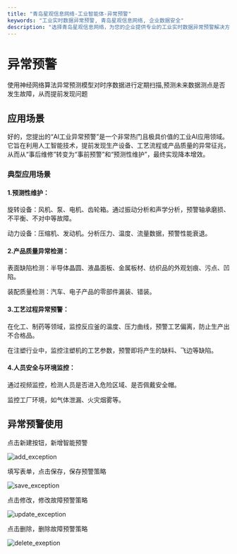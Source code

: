 ```yaml
---
title: "青岛星观信息网络-工业智能体-异常预警"
keywords: "工业实时数据异常预警, 青岛星观信息网络, 企业数据安全"
description: "选择青岛星观信息网络，为您的企业提供专业的工业实时数据异常预警解决方案，全面保障工业生产安全与业务连续性。"
---
```

# 异常预警

使用神经网络算法异常预测模型对时序数据进行定期扫描,预测未来数据测点是否发生故障，从而提前发现问题

## 应用场景

好的，您提出的“AI工业异常预警”是一个非常热门且极具价值的工业AI应用领域。它旨在利用人工智能技术，提前发现生产设备、工艺流程或产品质量的异常征兆，从而从“事后维修”转变为“事前预警”和“预测性维护”，最终实现降本增效。

###  典型应用场景
#### 1.预测性维护：

旋转设备：风机、泵、电机、齿轮箱。通过振动分析和声学分析，预警轴承磨损、不平衡、不对中等故障。

动力设备：压缩机、发动机。分析压力、温度、流量数据，预警性能衰退。

#### 2.产品质量异常检测：

表面缺陷检测：半导体晶圆、液晶面板、金属板材、纺织品的外观划痕、污点、凹陷。

装配质量检测：汽车、电子产品的零部件漏装、错装。

#### 3.工艺过程异常预警：

在化工、制药等领域，监控反应釜的温度、压力曲线，预警工艺偏离，防止生产出不合格品。

在注塑行业中，监控注塑机的工艺参数，预警即将产生的缺料、飞边等缺陷。

#### 4.人员安全与环境监控：

通过视频监控，检测人员是否进入危险区域、是否佩戴安全帽。

监控工厂环境，如气体泄漏、火灾烟雾等。

## 异常预警使用

点击新建按钮，新增智能预警

![add_exception](/docs-assets/img/ai/exception/add_exception.png)

填写表单，点击保存，保存预警策略

![save_exception](/docs-assets/img/ai/exception/save_exception.png)

点击修改，修改故障预警策略

![update_exception](/docs-assets/img/ai/exception/update_exception.png)

点击删除，删除故障预警策略

![delete_exeption](/docs-assets/img/ai/exception/delete_exeption.png)